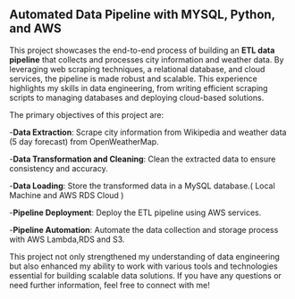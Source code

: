## Automated Data Pipeline with MYSQL, Python, and AWS

This project showcases the end-to-end process of building an **ETL data pipeline** that collects and processes city information and weather data. 
By leveraging web scraping techniques, a relational database, and cloud services, the pipeline is made robust and scalable. 
This experience highlights my skills in data engineering, from writing efficient scraping scripts to managing databases and deploying cloud-based solutions.

The primary objectives of this project are:

-**Data Extraction**: Scrape city information from Wikipedia and weather data (5 day forecast) from OpenWeatherMap.

-**Data Transformation and Cleaning**: Clean the extracted data to ensure consistency and accuracy.

-**Data Loading**: Store the transformed data in a MySQL database.( Local Machine and AWS RDS Cloud ) 

-**Pipeline Deployment**: Deploy the ETL pipeline using AWS services.

-**Pipeline Automation**: Automate the data collection and storage process with AWS Lambda,RDS and S3.

This project not only strengthened my understanding of data engineering but also enhanced my ability to work with various tools and technologies essential for building scalable data solutions. 
If you have any questions or need further information, feel free to connect with me!
